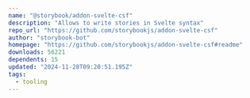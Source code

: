 ```yaml
---
name: "@storybook/addon-svelte-csf"
description: "Allows to write stories in Svelte syntax"
repo_url: "https://github.com/storybookjs/addon-svelte-csf"
author: "storybook-bot"
homepage: "https://github.com/storybookjs/addon-svelte-csf#readme"
downloads: 56221
dependents: 15
updated: "2024-11-28T09:20:51.195Z"
tags: 
  - tooling
---
```

